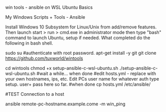  win tools - ansible on WSL Ubuntu Basics

My Windows Scripts + Tools - Ansible

Install Windows 10 Subsystem for Linux/Unix from add/remove features.
Then launch start > run > cmd.exe in administrator mode then type "bash" command to launch Ubuntu, setup if needed.
What completed do the following in bash shell.

sudo su
#authenticate with root password.
apt-get install -y git
git clone https://github.com/tuxworld/wintools

cd wintools
chmod +x setup-ansible-c-wsl-ubuntu.sh
./setup-ansible-c-wsl-ubuntu.sh
#wait a while... when done
#edit hosts.yml - replace with your own hostnames, ips, etc. Edit PCs user name for whatever auth type setup. user+ pass here so far.
#when done
cp hosts.yml /etc/ansible/


#TEST Connection to a host

ansible remote-pc-hostname.example.come -m win_ping



